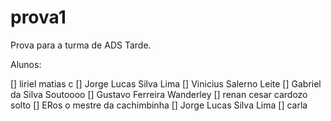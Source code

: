 # prova1
Prova para a turma de ADS Tarde.

Alunos:

  [] liriel matias c
  [] Jorge Lucas Silva Lima
  [] Vinicius Salerno Leite
  [] Gabriel da Silva Soutoooo
  [] Gustavo Ferreira Wanderley
  [] renan cesar cardozo solto
  [] ERos o mestre da cachimbinha
  [] Jorge Lucas Silva Lima
  [] carla
